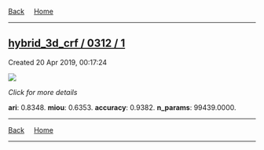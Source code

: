 
[Back](..)&nbsp;&nbsp;&nbsp;&nbsp;&nbsp;[Home](https://leapmanlab.github.io/snapshots)

---

<div class="summary"><a href="1"><h2>hybrid_3d_crf / 0312 / 1</h2></a><p>Created 20 Apr 2019, 00:17:24
</p><a href="1"><img src="1/media/summary.png" align="center"></a><p>
<i>Click for more details</i>
</p></div>

**ari**: 0.8348. **miou**: 0.6353. **accuracy**: 0.9382. **n_params**: 99439.0000. 

---

[Back](..)&nbsp;&nbsp;&nbsp;&nbsp;&nbsp;[Home](https://leapmanlab.github.io/snapshots)

---